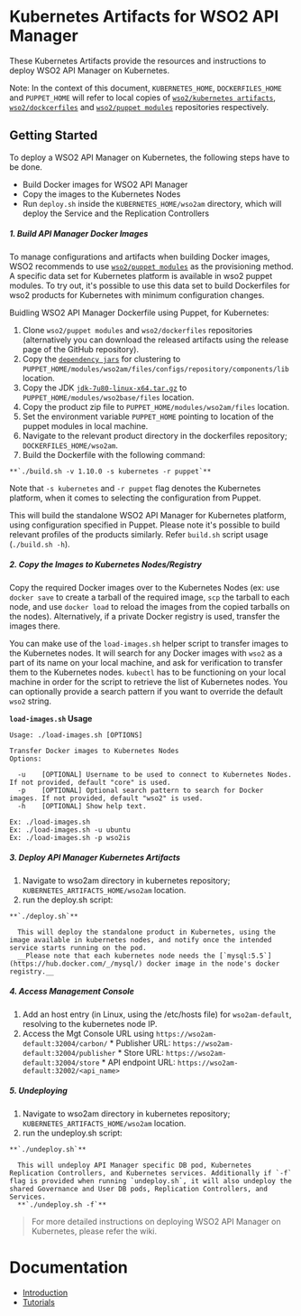 # Kubernetes Artifacts for WSO2 API Manager #
These Kubernetes Artifacts provide the resources and instructions to deploy WSO2 API Manager on Kubernetes.

Note: In the context of this document, `KUBERNETES_HOME`, `DOCKERFILES_HOME` and `PUPPET_HOME` will refer to local copies of [`wso2/kubernetes artifacts`](https://github.com/wso2/kubernetes-artifacts/), [`wso2/dockcerfiles`](https://github.com/wso2/dockerfiles/) and [`wso2/puppet modules`](https://github.com/wso2/puppet-modules) repositories respectively.

## Getting Started
To deploy a WSO2 API Manager on Kubernetes, the following steps have to be done.
* Build Docker images for WSO2 API Manager
* Copy the images to the Kubernetes Nodes
* Run `deploy.sh` inside the `KUBERNETES_HOME/wso2am` directory, which will deploy the Service and the Replication Controllers

##### 1. Build API Manager Docker Images

To manage configurations and artifacts when building Docker images, WSO2 recommends to use [`wso2/puppet modules`](https://github.com/wso2/puppet-modules) as the provisioning method. A specific data set for Kubernetes platform is available in wso2 puppet modules. To try out, it's possible to use this data set to build Dockerfiles for wso2 products for Kubernetes with minimum configuration changes.

Buidling WSO2 API Manager Dockerfile using Puppet, for Kubernetes:

  1. Clone `wso2/puppet modules` and `wso2/dockerfiles` repositories (alternatively you can download the released artifacts using the release page of the GitHub repository).
  2. Copy the [`dependency jars`](https://docs.wso2.com/display/KA100/Kubernetes+Membership+Scheme+for+WSO2+Carbon) for clustering to `PUPPET_HOME/modules/wso2am/files/configs/repository/components/lib` location.
  3. Copy the JDK [`jdk-7u80-linux-x64.tar.gz`](http://www.oracle.com/technetwork/java/javase/downloads/jdk7-downloads-1880260.html) to `PUPPET_HOME/modules/wso2base/files` location.
  4. Copy the product zip file to `PUPPET_HOME/modules/wso2am/files` location.
  3. Set the environment variable `PUPPET_HOME` pointing to location of the puppet modules in local machine.
  4. Navigate to the relevant product directory in the dockerfiles repository; `DOCKERFILES_HOME/wso2am`.
  5. Build the Dockerfile with the following command:

    **`./build.sh -v 1.10.0 -s kubernetes -r puppet`**

  Note that `-s kubernetes` and `-r puppet` flag denotes the Kubernetes platform, when it comes to selecting the configuration from Puppet.

  This will build the standalone WSO2 API Manager for Kubernetes platform, using configuration specified in Puppet. Please note it's possible to build relevant profiles of the products similarly. Refer `build.sh` script usage (`./build.sh -h`).


##### 2. Copy the Images to Kubernetes Nodes/Registry

Copy the required Docker images over to the Kubernetes Nodes (ex: use `docker save` to create a tarball of the required image, `scp` the tarball to each node, and use `docker load` to reload the images from the copied tarballs on the nodes). Alternatively, if a private Docker registry is used, transfer the images there.

You can make use of the `load-images.sh` helper script to transfer images to the Kubernetes nodes. It will search for any Docker images with `wso2` as a part of its name on your local machine, and ask for verification to transfer them to the Kubernetes nodes. `kubectl` has to be functioning on your local machine in order for the script to retrieve the list of Kubernetes nodes. You can optionally provide a search pattern if you want to override the default `wso2` string.

**`load-images.sh`
Usage**
```
Usage: ./load-images.sh [OPTIONS]

Transfer Docker images to Kubernetes Nodes
Options:

  -u	[OPTIONAL] Username to be used to connect to Kubernetes Nodes. If not provided, default "core" is used.
  -p	[OPTIONAL] Optional search pattern to search for Docker images. If not provided, default "wso2" is used.
  -h	[OPTIONAL] Show help text.

Ex: ./load-images.sh
Ex: ./load-images.sh -u ubuntu
Ex: ./load-images.sh -p wso2is
```

##### 3. Deploy API Manager Kubernetes Artifacts
  1. Navigate to wso2am directory in kubernetes repository; `KUBERNETES_ARTIFACTS_HOME/wso2am` location.
  2. run the deploy.sh script:

    **`./deploy.sh`**

      This will deploy the standalone product in Kubernetes, using the image available in kubernetes nodes, and notify once the intended service starts running on the pod.
      __Please note that each kubernetes node needs the [`mysql:5.5`](https://hub.docker.com/_/mysql/) docker image in the node's docker registry.__

##### 4. Access Management Console
  1. Add an host entry (in Linux, using the /etc/hosts file) for `wso2am-default`, resolving to the kubernetes node IP.
  2. Access the Mgt Console URL using `https://wso2am-default:32004/carbon/` 
    * Publisher URL: `https://wso2am-default:32004/publisher`
    * Store URL: `https://wso2am-default:32004/store`
    * API endpoint URL: `https://wso2am-default:32002/<api_name>`

##### 5. Undeploying
  1. Navigate to wso2am directory in kubernetes repository; `KUBERNETES_ARTIFACTS_HOME/wso2am` location.
  2. run the undeploy.sh script:

    **`./undeploy.sh`**

      This will undeploy API Manager specific DB pod, Kubernetes Replication Controllers, and Kubernetes services. Additionally if `-f` flag is provided when running `undeploy.sh`, it will also undeploy the shared Governance and User DB pods, Replication Controllers, and Services.
      **`./undeploy.sh -f`** 

> For more detailed instructions on deploying WSO2 API Manager on Kubernetes, please refer the wiki.

# Documentation
* [Introduction](https://docs.wso2.com/display/KA100/WSO2+Kubernetes+Artifacts)
* [Tutorials](https://docs.wso2.com/display/KA100/Tutorials)
